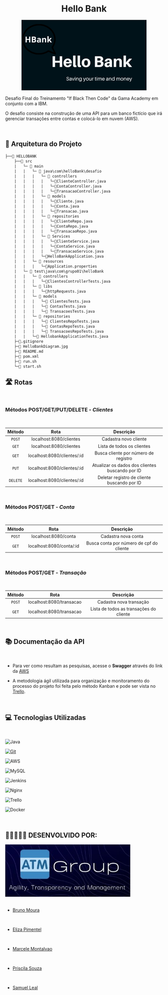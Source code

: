 

<div align="center">

# **Hello Bank**

</div>

<div align="center">

<img  src="./assets/img.png" width="400" />

</div>

Desafio Final do Treinamento "If Black Then Code" da Gama Academy em conjunto com a IBM.

O desafio consiste na construção de uma API para um banco fictício que irá gerenciar transações entre contas e colocá-lo em nuvem (AWS).

<br>

## 📑 Arquitetura do Projeto

```
├──📁 HELLOBANK
    ├──📁 src
    |   └─ 📁 main
    |   |   └─ 📁 java\com\helloBank\desafio
    |   |   |   └─ 📁 controllers
    |   |   |   |   └─📄ClienteController.java 
    |   |   |   |   └─📄ContaController.java 
    |   |   |   |   └─📄TransacaoController.java 
    |   |   |   └─ 📁 models
    |   |   |   |   └─📄Cliente.java  
    |   |   |   |   └─📄Conta.java 
    |   |   |   |   └─📄Transacao.java   
    |   |   |   └─ 📁 repositories
    |   |   |   |   └─📄ClienteRepo.java  
    |   |   |   |   └─📄ContaRepo.java 
    |   |   |   |   └─📄TransacaoRepo.java 
    |   |   |   └─ 📁 Services
    |   |   |   |   └─📄ClienteService.java  
    |   |   |   |   └─📄ContaService.java 
    |   |   |   |   └─📄TransacaoService.java 
    │   |   |   └─📄HelloBankApplication.java    
    |   |   └─ 📁 resources   
    |   |   |   └─📄Application.properties
    |   └─ 📁 test\java\com\grupo01\helloBank
    |   |   └─ 📁 controllers
    |   |   |   └─📄ClientesControllerTests.java
    |   |   └─ 📁 libs
    |   |   |   └─📄httpRequests.java
    |   |   └─ 📁 models
    |   |   |   └─📄 ClientesTests.java
    |   |   |   └─📄 ContasTests.java
    |   |   |   └─📄 TransacoesTests.java
    |   |   └─ 📁 repositories
    |   |   |   └─📄 ClientesRepoTests.java
    |   |   |   └─📄 ContasRepoTests.java
    |   |   |   └─📄 TransacoesRepoTests.java
    |   |   └─📄 HellobankApplicationTests.java
    ├─📄.gitignore 
    ├─📄 HelloBankDiagram.jpg      
    ├─📄 README.md  
    ├─📄 pom.xml
    ├─📄 run.sh
    └─📄 start.sh
```

## 🛣️ Rotas
<br>

### Métodos POST/GET/PUT/DELETE - *Clientes* 
<br>

<div align = "center">

|  Método  |                  Rota                       |                     Descrição                                |
| :------: | :-------------------------------------:     | :-------------------------------------------------------:    |
|  `POST`  | localhost:8080/clientes                 |    Cadastra novo cliente                  |
|  `GET`   | localhost:8080/clientes                   |    Lista de todos os clientes                        |
|  `GET`   | localhost:8080/clientes/:id                 |             Busca cliente por número de registro                                     |
|   `PUT`  |  localhost:8080/clientes/:id        |       Atualizar os dados dos clientes buscando por ID                  |
| `DELETE` |  localhost:8080/clientes/:id        |                      Deletar registro de cliente buscando por ID          |

</div>
<br>

### Métodos POST/GET - *Conta* 
<br>

<div align = "center">

|  Método  |                  Rota                       |                     Descrição                                |
| :------: | :-------------------------------------:     | :-------------------------------------------------------:    |
|  `POST`  | localhost:8080/conta                 |    Cadastra nova conta                  |
|  `GET`   | localhost:8080/conta/:id                 |             Busca conta por número de cpf do cliente                                     |


</div>
<br>

### Métodos POST/GET - *Transação* 
<br>

<div align = "center">

|  Método  |                  Rota                       |                     Descrição                                |
| :------: | :-------------------------------------:     | :-------------------------------------------------------:    |
|  `POST`  | localhost:8080/transacao                 |    Cadastra nova transação                  |
|  `GET`   | localhost:8080/transacao                   |    Lista de todos as transações do cliente                        |

</div>
<br>

## 📚 Documentação da API
<br>

- Para ver como resultam as pesquisas, acesse o **Swagger** através do link da [AWS](http://52.53.130.152:8082/swagger-ui/index.html)

- A metodologia ágil utilizada para organização e monitoramento do processo do projeto foi feita pelo método Kanban e pode ser vista no [Trello](https://trello.com/b/dUaPJsSW/desafiofinal).


<br>

## 💻 Tecnologias Utilizadas
<br>

![Java](https://img.shields.io/badge/java-%23ED8B00.svg?style=for-the-badge&logo=java&logoColor=white)
<br>

[![Git](https://img.shields.io/badge/GIT-E44C30?style=for-the-badge&logo=git&logoColor=white)](https://git-scm.com/)
<br>

![AWS](https://img.shields.io/badge/AWS-%23FF9900.svg?style=for-the-badge&logo=amazon-aws&logoColor=white)
<br>

![MySQL](https://img.shields.io/badge/mysql-%2300f.svg?style=for-the-badge&logo=mysql&logoColor=white)
<br>

![Jenkins](https://img.shields.io/badge/jenkins-%232C5263.svg?style=for-the-badge&logo=jenkins&logoColor=white)
<br>

![Nginx](https://img.shields.io/badge/nginx-%23009639.svg?style=for-the-badge&logo=nginx&logoColor=white)
<br>

![Trello](https://img.shields.io/badge/Trello-%23026AA7.svg?style=for-the-badge&logo=Trello&logoColor=white)
<br>

![Docker](https://img.shields.io/badge/docker-%230db7ed.svg?style=for-the-badge&logo=docker&logoColor=white)

<br>



## 👩🏿‍🤝‍👨🏾 DESENVOLVIDO POR:

<div align="justify">

<img  src="./assets/logo-.jpg" width="400" />

</div>
<br>

- [Bruno Moura](https://www.linkedin.com/in/brunomoura22/)
<br>

- [Eliza Pimentel](https://www.linkedin.com/in/eliza-pimentel/) 
<br>

- [Marcele Montalvao](https://www.linkedin.com/in/marcele-montalvao/)
<br>

- [Priscila Souza](https://www.linkedin.com/in/prisciladsouza/)
<br>

- [Samuel Leal](https://www.linkedin.com/in/samuelluizrl/)

